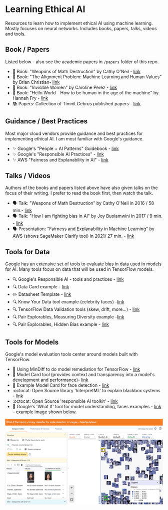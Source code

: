 # Learning Ethical AI
Resources to learn how to implement ethical AI using machine learning.  Mostly focuses on neural networks.  Includes books, papers, talks, videos and tools.

## Book / Papers 
Listed below - also see the academic papers in `/papers` folder of this repo.  

- 📖 Book: "Weapons of Math Destruction" by Cathy O'Neil - [link](https://www.penguinrandomhouse.com/books/241363/weapons-of-math-destruction-by-cathy-oneil/)
- 📖 Book: "The Alignment Problem: Machine Learning and Human Values" by Brian Christian- [link](https://brianchristian.org/the-alignment-problem/)
- 📖 Book: "Invisible Women" by Caroline Perez - [link](https://www.abramsbooks.com/product/invisible-women_9781419735219/)
- 📖 Book: "Hello World - How to be human in the age of the machine" by Hannah Fry - [link](https://hannahfry.co.uk/book/hello-world/)
- 📚 Papers: Collection of Timnit Gebrus published papers - [link](https://paperswithcode.com/search?q=author%3ATimnit+Gebru)

## Guidance / Best Practices
Most major cloud vendors provide guidance and best practices for implementing ethical AI.  I am most familiar with Google's guidance.

- ✨ Google's "People + AI Patterns" Guidebook - [link](https://pair.withgoogle.com/guidebook/patterns/how-do-i-get-started)
- ✨ Google's "Responsible AI Practices" - [link](https://ai.google/responsibilities/responsible-ai-practices/)
- ✨ AWS "Fairness and Explanability in AI" - [link](https://pages.awscloud.com/rs/112-TZM-766/images/Amazon.AI.Fairness.and.Explainability.Whitepaper.pdf)

## Talks / Videos
Authors of the books and papers listed above have also given talks on the focus of their writing.  I prefer to read the book first, then watch the talk.

- 🗣️ Talk: "Weapons of Math Destruction" by Cathy O'Neil in 2016 / 58 min.- [link](https://www.youtube.com/watch?v=TQHs8SA1qpk)
- 🗣️ Talk: "How I am fighting bias in AI" by Joy Buolamwini in 2017 / 9 min. - [link](https://www.youtube.com/watch?v=UG_X_7g63rY)
- 🗣️ Presentation: "Fairness and Explanability in Machine Learning" by AWS (shows SageMaker Clarify tool) in 2021/ 27 min. - [link](https://www.youtube.com/watch?v=EBQOaqhsnqM&t=3s)

## Tools for Data
Google has an extensive set of tools to evaluate bias in data used in models for AI.  Many tools focus on data that will be used in TensorFlow models.

- 🔍 Google's Responsible AI - tools and practices - [link](https://www.tensorflow.org/responsible_ai)
- 🔍 Data Card example - [link](https://research.google/static/documents/datasets/crowdsourced-high-quality-colombian-spanish-es-co-multi-speaker-speech-dataset.pdf)
- ✏️ Datasheet Template - [link](https://github.com/lynnlangit/learning-ethical-ai/blob/main/datasheet-template/Datasheets_Template.pdf)
- 🔍 Know Your Data tool example (celebrity faces) -[link](https://knowyourdata-tfds.withgoogle.com/#tab=STATS&dataset=celeb_a)
- 🔍 TensorFlow Data Validation tools (skew, drift, more...) - [link](https://www.tensorflow.org/tfx/guide/tfdv)
- 🔍 Pair Explorables, Measuring Diversity example -[link](https://pair.withgoogle.com/explorables/measuring-diversity/)
- 🔍 Pair Explorables, Hidden Bias example - [link](https://pair.withgoogle.com/explorables/hidden-bias/)

## Tools for Models
Google's model evaluation tools center around models built with TensorFlow.

- 🔎 Using MinDiff to do model remediation for TensorFlow - [link](https://www.tensorflow.org/responsible_ai/model_remediation)
- 🔎 Model Card tool (provides context and transparency into a model's development and performance)- [link](https://www.tensorflow.org/responsible_ai/model_card_toolkit/guide)
- 🔎 Example Model Card for face detection - [link](https://modelcards.withgoogle.com/face-detection)
- :octocat: Open Source library 'InterpretML' to explain blackbox systems - [link](https://github.com/interpretml/interpret#supported-techniques)
- :octocat: Open Source 'responsible AI toolkit' - [link](https://github.com/microsoft/responsible-ai-toolbox)
- 🔎 Google's 'What If' tool for model understanding, faces examples - [link](https://pair-code.github.io/what-if-tool/demos/image.html) - example image shown below.

<img src="https://github.com/lynnlangit/learning-ethical-ai/blob/main/images/what-if-tool.png" width=800>
